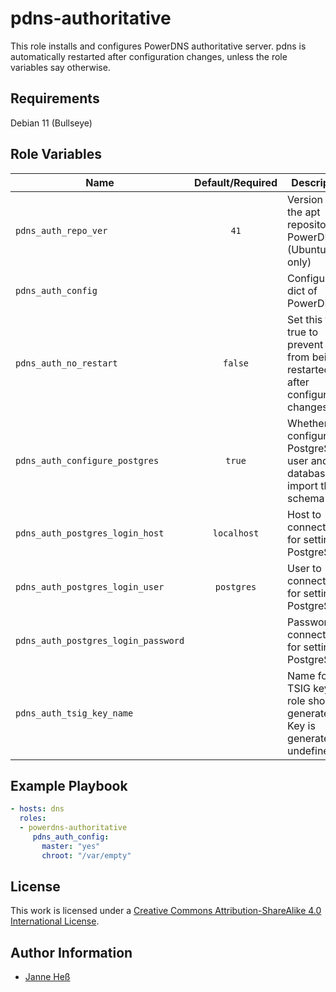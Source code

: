 # pdns-authoritative

This role installs and configures PowerDNS authoritative server.
pdns is automatically restarted after configuration changes, unless the role variables say otherwise.

## Requirements

Debian 11 (Bullseye)

## Role Variables

| Name                                | Default/Required | Description                                                                       |
| ----------------------------------- | :--------------: | --------------------------------------------------------------------------------- |
| `pdns_auth_repo_ver`                |       `41`       | Version of the apt repository for PowerDNS (Ubuntu only)                          |
| `pdns_auth_config`                  |                  | Configuration dict of PowerDNS                                                    |
| `pdns_auth_no_restart`              |     `false`      | Set this to true to prevent pdns from being restarted after configuration changes |
| `pdns_auth_configure_postgres`      |      `true`      | Whether to configure a PostgreSQL user and database and import the schema         |
| `pdns_auth_postgres_login_host`     |   `localhost`    | Host to connect to for setting up PostgreSQL                                      |
| `pdns_auth_postgres_login_user`     |    `postgres`    | User to connect with for setting up PostgreSQL                                    |
| `pdns_auth_postgres_login_password` |                  | Password to connect with for setting up PostgreSQL                                |
| `pdns_auth_tsig_key_name`           |                  | Name for the TSIG key the role should generate. No Key is generated if undefined  |

## Example Playbook

```yml
- hosts: dns
  roles:
  - powerdns-authoritative
     pdns_auth_config:
       master: "yes"
       chroot: "/var/empty"
```

## License

This work is licensed under a [Creative Commons Attribution-ShareAlike 4.0 International License](https://creativecommons.org/licenses/by-sa/4.0/).

## Author Information

- [Janne Heß](https://github.com/dasJ)
